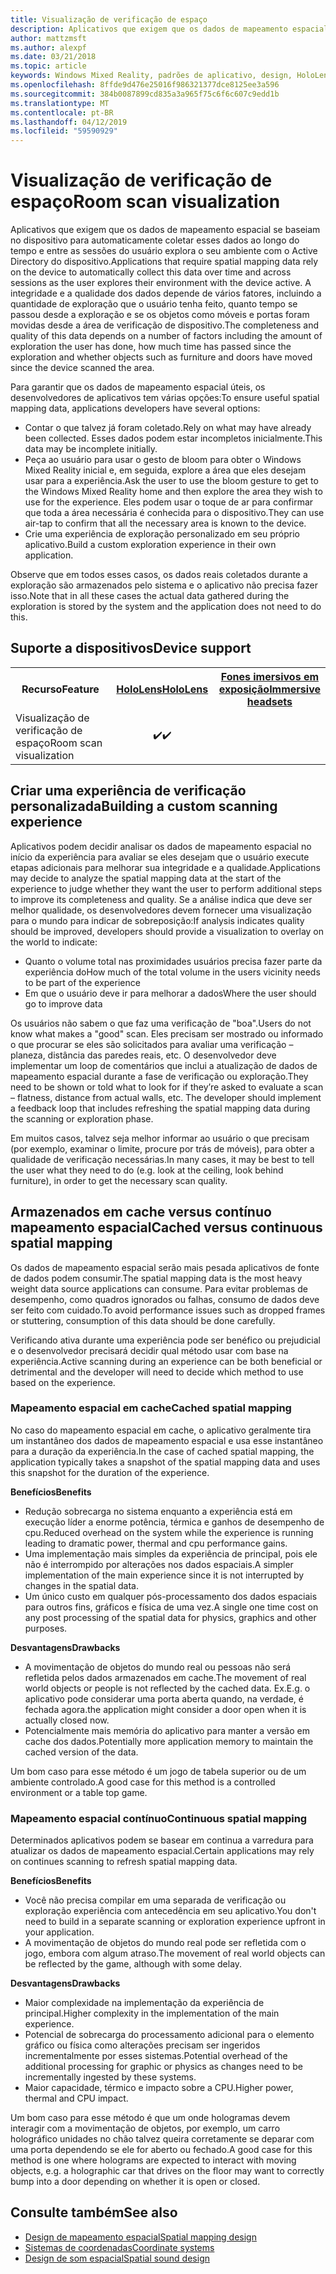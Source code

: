 ```yaml
---
title: Visualização de verificação de espaço
description: Aplicativos que exigem que os dados de mapeamento espacial se baseiam no dispositivo para automaticamente coletar esses dados ao longo do tempo e entre as sessões do usuário explora o seu ambiente com o Active Directory do dispositivo.
author: mattzmsft
ms.author: alexpf
ms.date: 03/21/2018
ms.topic: article
keywords: Windows Mixed Reality, padrões de aplicativo, design, HoloLens, verificação de espaço, espacial de mapeamento, superfície reconstrução, da malha
ms.openlocfilehash: 8ffde9d476e25016f986321377dce8125ee3a596
ms.sourcegitcommit: 384b0087899cd835a3a965f75c6f6c607c9edd1b
ms.translationtype: MT
ms.contentlocale: pt-BR
ms.lasthandoff: 04/12/2019
ms.locfileid: "59590929"
---
```

# <a name="room-scan-visualization"></a><span data-ttu-id="f83bd-104">Visualização de verificação de espaço</span><span class="sxs-lookup"><span data-stu-id="f83bd-104">Room scan visualization</span></span>

<span data-ttu-id="f83bd-105">Aplicativos que exigem que os dados de mapeamento espacial se baseiam no dispositivo para automaticamente coletar esses dados ao longo do tempo e entre as sessões do usuário explora o seu ambiente com o Active Directory do dispositivo.</span><span class="sxs-lookup"><span data-stu-id="f83bd-105">Applications that require spatial mapping data rely on the device to automatically collect this data over time and across sessions as the user explores their environment with the device active.</span></span> <span data-ttu-id="f83bd-106">A integridade e a qualidade dos dados depende de vários fatores, incluindo a quantidade de exploração que o usuário tenha feito, quanto tempo se passou desde a exploração e se os objetos como móveis e portas foram movidas desde a área de verificação de dispositivo.</span><span class="sxs-lookup"><span data-stu-id="f83bd-106">The completeness and quality of this data depends on a number of factors including the amount of exploration the user has done, how much time has passed since the exploration and whether objects such as furniture and doors have moved since the device scanned the area.</span></span>

<span data-ttu-id="f83bd-107">Para garantir que os dados de mapeamento espacial úteis, os desenvolvedores de aplicativos tem várias opções:</span><span class="sxs-lookup"><span data-stu-id="f83bd-107">To ensure useful spatial mapping data, applications developers have several options:</span></span>
* <span data-ttu-id="f83bd-108">Contar o que talvez já foram coletado.</span><span class="sxs-lookup"><span data-stu-id="f83bd-108">Rely on what may have already been collected.</span></span> <span data-ttu-id="f83bd-109">Esses dados podem estar incompletos inicialmente.</span><span class="sxs-lookup"><span data-stu-id="f83bd-109">This data may be incomplete initially.</span></span>
* <span data-ttu-id="f83bd-110">Peça ao usuário para usar o gesto de bloom para obter o Windows Mixed Reality inicial e, em seguida, explore a área que eles desejam usar para a experiência.</span><span class="sxs-lookup"><span data-stu-id="f83bd-110">Ask the user to use the bloom gesture to get to the Windows Mixed Reality home and then explore the area they wish to use for the experience.</span></span> <span data-ttu-id="f83bd-111">Eles podem usar o toque de ar para confirmar que toda a área necessária é conhecida para o dispositivo.</span><span class="sxs-lookup"><span data-stu-id="f83bd-111">They can use air-tap to confirm that all the necessary area is known to the device.</span></span>
* <span data-ttu-id="f83bd-112">Crie uma experiência de exploração personalizado em seu próprio aplicativo.</span><span class="sxs-lookup"><span data-stu-id="f83bd-112">Build a custom exploration experience in their own application.</span></span>

<span data-ttu-id="f83bd-113">Observe que em todos esses casos, os dados reais coletados durante a exploração são armazenados pelo sistema e o aplicativo não precisa fazer isso.</span><span class="sxs-lookup"><span data-stu-id="f83bd-113">Note that in all these cases the actual data gathered during the exploration is stored by the system and the application does not need to do this.</span></span>

## <a name="device-support"></a><span data-ttu-id="f83bd-114">Suporte a dispositivos</span><span class="sxs-lookup"><span data-stu-id="f83bd-114">Device support</span></span>

<table>
<tr>
<th><span data-ttu-id="f83bd-115">Recurso</span><span class="sxs-lookup"><span data-stu-id="f83bd-115">Feature</span></span></th><th style="width:150px"> <span data-ttu-id="f83bd-116"><a href="hololens-hardware-details.md">HoloLens</a></span><span class="sxs-lookup"><span data-stu-id="f83bd-116"><a href="hololens-hardware-details.md">HoloLens</a></span></span></th><th style="width:150px"> <span data-ttu-id="f83bd-117"><a href="immersive-headset-hardware-details.md">Fones imersivos em exposição</a></span><span class="sxs-lookup"><span data-stu-id="f83bd-117"><a href="immersive-headset-hardware-details.md">Immersive headsets</a></span></span></th>
</tr><tr>
<td> <span data-ttu-id="f83bd-118">Visualização de verificação de espaço</span><span class="sxs-lookup"><span data-stu-id="f83bd-118">Room scan visualization</span></span></td><td style="text-align: center;"> <span data-ttu-id="f83bd-119">✔️</span><span class="sxs-lookup"><span data-stu-id="f83bd-119">✔️</span></span></td><td style="text-align: center;"></td>
</tr>
</table>



## <a name="building-a-custom-scanning-experience"></a><span data-ttu-id="f83bd-120">Criar uma experiência de verificação personalizada</span><span class="sxs-lookup"><span data-stu-id="f83bd-120">Building a custom scanning experience</span></span>

<span data-ttu-id="f83bd-121">Aplicativos podem decidir analisar os dados de mapeamento espacial no início da experiência para avaliar se eles desejam que o usuário execute etapas adicionais para melhorar sua integridade e a qualidade.</span><span class="sxs-lookup"><span data-stu-id="f83bd-121">Applications may decide to analyze the spatial mapping data at the start of the experience to judge whether they want the user to perform additional steps to improve its completeness and quality.</span></span> <span data-ttu-id="f83bd-122">Se a análise indica que deve ser melhor qualidade, os desenvolvedores devem fornecer uma visualização para o mundo para indicar de sobreposição:</span><span class="sxs-lookup"><span data-stu-id="f83bd-122">If analysis indicates quality should be improved, developers should provide a visualization to overlay on the world to indicate:</span></span>
* <span data-ttu-id="f83bd-123">Quanto o volume total nas proximidades usuários precisa fazer parte da experiência do</span><span class="sxs-lookup"><span data-stu-id="f83bd-123">How much of the total volume in the users vicinity needs to be part of the experience</span></span>
* <span data-ttu-id="f83bd-124">Em que o usuário deve ir para melhorar a dados</span><span class="sxs-lookup"><span data-stu-id="f83bd-124">Where the user should go to improve data</span></span>

<span data-ttu-id="f83bd-125">Os usuários não sabem o que faz uma verificação de "boa".</span><span class="sxs-lookup"><span data-stu-id="f83bd-125">Users do not know what makes a "good" scan.</span></span> <span data-ttu-id="f83bd-126">Eles precisam ser mostrado ou informado o que procurar se eles são solicitados para avaliar uma verificação – planeza, distância das paredes reais, etc. O desenvolvedor deve implementar um loop de comentários que inclui a atualização de dados de mapeamento espacial durante a fase de verificação ou exploração.</span><span class="sxs-lookup"><span data-stu-id="f83bd-126">They need to be shown or told what to look for if they’re asked to evaluate a scan – flatness, distance from actual walls, etc. The developer should implement a feedback loop that includes refreshing the spatial mapping data during the scanning or exploration phase.</span></span>

<span data-ttu-id="f83bd-127">Em muitos casos, talvez seja melhor informar ao usuário o que precisam (por exemplo, examinar o limite, procure por trás de móveis), para obter a qualidade de verificação necessárias.</span><span class="sxs-lookup"><span data-stu-id="f83bd-127">In many cases, it may be best to tell the user what they need to do (e.g. look at the ceiling, look behind furniture), in order to get the necessary scan quality.</span></span>

## <a name="cached-versus-continuous-spatial-mapping"></a><span data-ttu-id="f83bd-128">Armazenados em cache versus contínuo mapeamento espacial</span><span class="sxs-lookup"><span data-stu-id="f83bd-128">Cached versus continuous spatial mapping</span></span>

<span data-ttu-id="f83bd-129">Os dados de mapeamento espacial serão mais pesada aplicativos de fonte de dados podem consumir.</span><span class="sxs-lookup"><span data-stu-id="f83bd-129">The spatial mapping data is the most heavy weight data source applications can consume.</span></span> <span data-ttu-id="f83bd-130">Para evitar problemas de desempenho, como quadros ignorados ou falhas, consumo de dados deve ser feito com cuidado.</span><span class="sxs-lookup"><span data-stu-id="f83bd-130">To avoid performance issues such as dropped frames or stuttering, consumption of this data should be done carefully.</span></span>

<span data-ttu-id="f83bd-131">Verificando ativa durante uma experiência pode ser benéfico ou prejudicial e o desenvolvedor precisará decidir qual método usar com base na experiência.</span><span class="sxs-lookup"><span data-stu-id="f83bd-131">Active scanning during an experience can be both beneficial or detrimental and the developer will need to decide which method to use based on the experience.</span></span>

### <a name="cached-spatial-mapping"></a><span data-ttu-id="f83bd-132">Mapeamento espacial em cache</span><span class="sxs-lookup"><span data-stu-id="f83bd-132">Cached spatial mapping</span></span>

<span data-ttu-id="f83bd-133">No caso do mapeamento espacial em cache, o aplicativo geralmente tira um instantâneo dos dados de mapeamento espacial e usa esse instantâneo para a duração da experiência.</span><span class="sxs-lookup"><span data-stu-id="f83bd-133">In the case of cached spatial mapping, the application typically takes a snapshot of the spatial mapping data and uses this snapshot for the duration of the experience.</span></span>

<span data-ttu-id="f83bd-134">**Benefícios**</span><span class="sxs-lookup"><span data-stu-id="f83bd-134">**Benefits**</span></span>
* <span data-ttu-id="f83bd-135">Redução sobrecarga no sistema enquanto a experiência está em execução líder a enorme potência, térmica e ganhos de desempenho de cpu.</span><span class="sxs-lookup"><span data-stu-id="f83bd-135">Reduced overhead on the system while the experience is running leading to dramatic power, thermal and cpu performance gains.</span></span>
* <span data-ttu-id="f83bd-136">Uma implementação mais simples da experiência de principal, pois ele não é interrompido por alterações nos dados espaciais.</span><span class="sxs-lookup"><span data-stu-id="f83bd-136">A simpler implementation of the main experience since it is not interrupted by changes in the spatial data.</span></span>
* <span data-ttu-id="f83bd-137">Um único custo em qualquer pós-processamento dos dados espaciais para outros fins, gráficos e física de uma vez.</span><span class="sxs-lookup"><span data-stu-id="f83bd-137">A single one time cost on any post processing of the spatial data for physics, graphics and other purposes.</span></span>

<span data-ttu-id="f83bd-138">**Desvantagens**</span><span class="sxs-lookup"><span data-stu-id="f83bd-138">**Drawbacks**</span></span>
* <span data-ttu-id="f83bd-139">A movimentação de objetos do mundo real ou pessoas não será refletida pelos dados armazenados em cache.</span><span class="sxs-lookup"><span data-stu-id="f83bd-139">The movement of real world objects or people is not reflected by the cached data.</span></span> <span data-ttu-id="f83bd-140">Ex.</span><span class="sxs-lookup"><span data-stu-id="f83bd-140">E.g.</span></span> <span data-ttu-id="f83bd-141">o aplicativo pode considerar uma porta aberta quando, na verdade, é fechada agora.</span><span class="sxs-lookup"><span data-stu-id="f83bd-141">the application might consider a door open when it is actually closed now.</span></span>
* <span data-ttu-id="f83bd-142">Potencialmente mais memória do aplicativo para manter a versão em cache dos dados.</span><span class="sxs-lookup"><span data-stu-id="f83bd-142">Potentially more application memory to maintain the cached version of the data.</span></span>

<span data-ttu-id="f83bd-143">Um bom caso para esse método é um jogo de tabela superior ou de um ambiente controlado.</span><span class="sxs-lookup"><span data-stu-id="f83bd-143">A good case for this method is a controlled environment or a table top game.</span></span>

### <a name="continuous-spatial-mapping"></a><span data-ttu-id="f83bd-144">Mapeamento espacial contínuo</span><span class="sxs-lookup"><span data-stu-id="f83bd-144">Continuous spatial mapping</span></span>

<span data-ttu-id="f83bd-145">Determinados aplicativos podem se basear em continua a varredura para atualizar os dados de mapeamento espacial.</span><span class="sxs-lookup"><span data-stu-id="f83bd-145">Certain applications may rely on continues scanning to refresh spatial mapping data.</span></span>

<span data-ttu-id="f83bd-146">**Benefícios**</span><span class="sxs-lookup"><span data-stu-id="f83bd-146">**Benefits**</span></span>
* <span data-ttu-id="f83bd-147">Você não precisa compilar em uma separada de verificação ou exploração experiência com antecedência em seu aplicativo.</span><span class="sxs-lookup"><span data-stu-id="f83bd-147">You don't need to build in a separate scanning or exploration experience upfront in your application.</span></span>
* <span data-ttu-id="f83bd-148">A movimentação de objetos do mundo real pode ser refletida com o jogo, embora com algum atraso.</span><span class="sxs-lookup"><span data-stu-id="f83bd-148">The movement of real world objects can be reflected by the game, although with some delay.</span></span>

<span data-ttu-id="f83bd-149">**Desvantagens**</span><span class="sxs-lookup"><span data-stu-id="f83bd-149">**Drawbacks**</span></span>
* <span data-ttu-id="f83bd-150">Maior complexidade na implementação da experiência de principal.</span><span class="sxs-lookup"><span data-stu-id="f83bd-150">Higher complexity in the implementation of the main experience.</span></span>
* <span data-ttu-id="f83bd-151">Potencial de sobrecarga do processamento adicional para o elemento gráfico ou física como alterações precisam ser ingeridos incrementalmente por esses sistemas.</span><span class="sxs-lookup"><span data-stu-id="f83bd-151">Potential overhead of the additional processing for graphic or physics as changes need to be incrementally ingested by these systems.</span></span>
* <span data-ttu-id="f83bd-152">Maior capacidade, térmico e impacto sobre a CPU.</span><span class="sxs-lookup"><span data-stu-id="f83bd-152">Higher power, thermal and CPU impact.</span></span>

<span data-ttu-id="f83bd-153">Um bom caso para esse método é que um onde hologramas devem interagir com a movimentação de objetos, por exemplo, um carro holográfico unidades no chão talvez queira corretamente se deparar com uma porta dependendo se ele for aberto ou fechado.</span><span class="sxs-lookup"><span data-stu-id="f83bd-153">A good case for this method is one where holograms are expected to interact with moving objects, e.g. a holographic car that drives on the floor may want to correctly bump into a door depending on whether it is open or closed.</span></span>

## <a name="see-also"></a><span data-ttu-id="f83bd-154">Consulte também</span><span class="sxs-lookup"><span data-stu-id="f83bd-154">See also</span></span>
* [<span data-ttu-id="f83bd-155">Design de mapeamento espacial</span><span class="sxs-lookup"><span data-stu-id="f83bd-155">Spatial mapping design</span></span>](spatial-mapping-design.md)
* [<span data-ttu-id="f83bd-156">Sistemas de coordenadas</span><span class="sxs-lookup"><span data-stu-id="f83bd-156">Coordinate systems</span></span>](coordinate-systems.md)
* [<span data-ttu-id="f83bd-157">Design de som espacial</span><span class="sxs-lookup"><span data-stu-id="f83bd-157">Spatial sound design</span></span>](spatial-sound-design.md)
